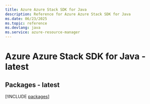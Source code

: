 ```yaml
---
title: Azure Azure Stack SDK for Java
description: Reference for Azure Azure Stack SDK for Java
ms.date: 06/23/2025
ms.topic: reference
ms.devlang: java
ms.service: azure-resource-manager
---
```

# Azure Azure Stack SDK for Java - latest
## Packages - latest
[!INCLUDE [packages](azure-stack-index.md)]